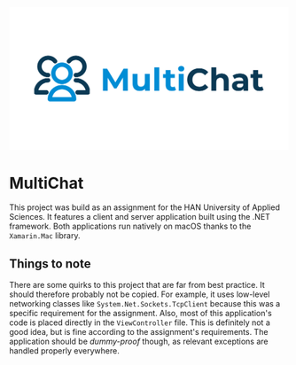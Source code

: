 ![](Design.png)
# MultiChat

This project was build as an assignment for the HAN University of Applied
Sciences. It features a client and server application built using the .NET
framework. Both applications run natively on macOS thanks to the `Xamarin.Mac`
library.

## Things to note

There are some quirks to this project that are far from best practice. It should therefore probably not be copied. For example, it uses low-level networking classes like `System.Net.Sockets.TcpClient` because this was a specific requirement for the assignment. Also, most of this application's code is placed directly in the `ViewController` file. This is definitely not a good idea, but is fine according to the assignment's requirements. The application should be _dummy-proof_ though, as relevant exceptions are handled properly everywhere.